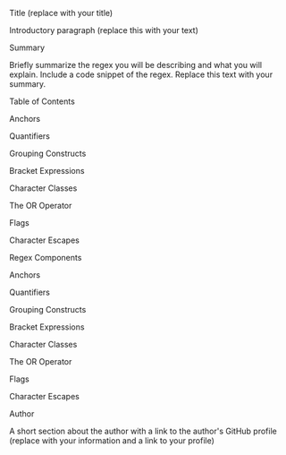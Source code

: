 Title (replace with your title)

Introductory paragraph (replace this with your text)

Summary

Briefly summarize the regex you will be describing and what you will explain. Include a code snippet of the regex. Replace this text with your summary.

Table of Contents

Anchors

Quantifiers

Grouping Constructs

Bracket Expressions

Character Classes

The OR Operator

Flags

Character Escapes

Regex Components

Anchors

Quantifiers

Grouping Constructs

Bracket Expressions

Character Classes

The OR Operator

Flags

Character Escapes

Author

A short section about the author with a link to the author's GitHub profile (replace with your information and a link to your profile)
